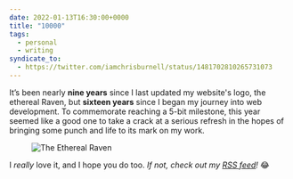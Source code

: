 ```yaml
---
date: 2022-01-13T16:30:00+0000
title: "10000"
tags:
  - personal
  - writing
syndicate_to:
  - https://twitter.com/iamchrisburnell/status/1481702810265731073
---
```


It’s been nearly **nine years** since I last updated my website's logo, the ethereal Raven, but **sixteen years** since I began my journey into web development. To commemorate reaching a <span title="16 in base 10 = 10000 in binary">5-bit milestone</span>, this year seemed like a good one to take a crack at a serious refresh in the hopes of bringing some punch and life to its mark on my work.

<figure>
    <img src="/images/raven.svg" alt="The Ethereal Raven">
</figure>

I *really* love it, and I hope you do too. *If not, check out my [RSS feed](/feed.xml)!* 😂
